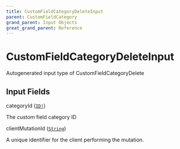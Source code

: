 ```yaml
---
title: CustomFieldCategoryDeleteInput
parent: CustomFieldCategory
grand_parent: Input Objects
great_grand_parent: Reference
---
```


<h1>CustomFieldCategoryDeleteInput</h1>

Autogenerated input type of CustomFieldCategoryDelete

<h2>Input Fields</h2>

<div class="field-entry ">
  <span id="category_id" class="field-name anchored">categoryId (<code><a href="/docs/reference/scalar/id">ID!</a></code>)</span>

  <div class="description-wrapper">
   <p>The custom field category ID</p>

  </div>
</div>

<div class="field-entry ">
  <span id="client_mutation_id" class="field-name anchored">clientMutationId (<code><a href="/docs/reference/scalar/string">String</a></code>)</span>

  <div class="description-wrapper">
   <p>A unique identifier for the client performing the mutation.</p>

  </div>
</div>

